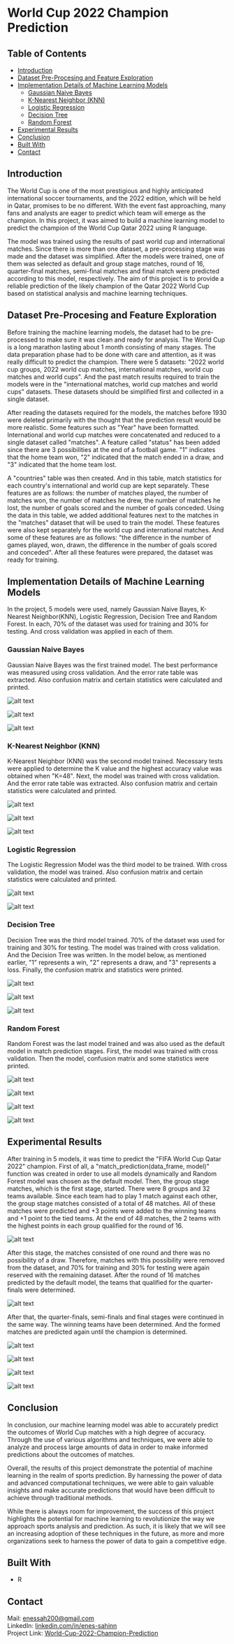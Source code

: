 # World Cup 2022 Champion Prediction

## Table of Contents

* [Introduction](#introduction)
* [Dataset Pre-Procesing and Feature Exploration](#dataset-pre-procesing-and-feature-exploration)
* [Implementation Details of Machine Learning Models](#implementation-details-of-machine-learning-models)
  * [Gaussian Naive Bayes](#gaussian-naive-bayes)
  * [K-Nearest Neighbor (KNN)](#k-nearest-neighbor-knn)
  * [Logistic Regression](#logistic-regression)
  * [Decision Tree](#decision-tree)
  * [Random Forest](#random-forest)
* [Experimental Results](#experimental-results)
* [Conclusion](#conclusion)
* [Built With](#built-with)
* [Contact](#contact)

## Introduction

The World Cup is one of the most prestigious and highly anticipated international soccer tournaments, and the 2022 edition, which will be held in Qatar, promises to be no different. With the event fast approaching, many fans and analysts are eager to predict which team will emerge as the champion. In this project, it was aimed to build a machine learning model to predict the champion of the World Cup Qatar 2022 using R language.

The model was trained using the results of past world cup and international matches. Since there is more than one dataset, a pre-processing stage was made and the dataset was simplified. After the models were trained, one of them was selected as default and group stage matches, round of 16, quarter-final matches, semi-final matches and final match were predicted according to this model, respectively. The aim of this project is to provide a reliable prediction of the likely champion of the Qatar 2022 World Cup based on statistical analysis and machine learning techniques.

## Dataset Pre-Procesing and Feature Exploration
Before training the machine learning models, the dataset had to be pre-processed to make sure it was clean and ready for analysis. The World Cup is a long marathon lasting about 1 month consisting of many stages. The data preparation phase had to be done with care and attention, as it was really difficult to predict the champion. There were 5 datasets: "2022 world cup groups, 2022 world cup matches, international matches, world cup matches and world cups". And the past match results required to train the models were in the "international matches, world cup matches and world cups" datasets. These datasets should be simplified first and collected in a single dataset.

After reading the datasets required for the models, the matches before 1930 were deleted primarily with the thought that the prediction result would be more realistic. Some features such as "Year" have been formatted. International and world cup matches were concatenated and reduced to a single dataset called "matches". A feature called "status" has been added since there are 3 possibilities at the end of a football game. "1" indicates that the home team won, "2" indicated that the match ended in a draw, and "3" indicated that the home team lost.

A "countries" table was then created. And in this table, match statistics for each country's international and world cup are kept separately. These features are as follows: the number of matches played, the number of matches won, the number of matches he drew, the number of matches he lost, the number of goals scored and the number of goals conceded. Using the data in this table, we added additional features next to the matches in the "matches" dataset that will be used to train the model. These features were also kept separately for the world cup and international matches. And some of these features are as follows: "the difference in the number of games played, won, drawn, the difference in the number of goals scored and conceded". After all these features were prepared, the dataset was ready for training.

## Implementation Details of Machine Learning Models
In the project, 5 models were used, namely Gaussian Naive Bayes, K-Nearest Neighbor(KNN), Logistic Regression, Decision Tree and Random Forest. In each, 70% of the dataset was used for training and 30% for testing. And cross validation was applied in each of them.

### Gaussian Naive Bayes
Gaussian Naive Bayes was the first trained model. The best performance was measured using cross validation. And the error rate table was extracted. Also confusion matrix and certain statistics were calculated and printed.

![alt text](https://github.com/enes-sahinn/World-Cup-2022-Champion-Prediction/blob/master/Screnshots/GNB1.png)

![alt text](https://github.com/enes-sahinn/World-Cup-2022-Champion-Prediction/blob/master/Screnshots/GNB2.png)

![alt text](https://github.com/enes-sahinn/World-Cup-2022-Champion-Prediction/blob/master/Screnshots/GNB3.png)

### K-Nearest Neighbor (KNN)
K-Nearest Neighbor (KNN) was the second model trained. Necessary tests were applied to determine the K value and the highest accuracy value was obtained when "K=48". Next, the model was trained with cross validation. And the error rate table was extracted. Also confusion matrix and certain statistics were calculated and printed.

![alt text](https://github.com/enes-sahinn/World-Cup-2022-Champion-Prediction/blob/master/Screnshots/KNN1.png)

![alt text](https://github.com/enes-sahinn/World-Cup-2022-Champion-Prediction/blob/master/Screnshots/KNN2.png)

![alt text](https://github.com/enes-sahinn/World-Cup-2022-Champion-Prediction/blob/master/Screnshots/KNN3.png)

### Logistic Regression
The Logistic Regression Model was the third model to be trained. With cross validation, the model was trained. Also confusion matrix and certain statistics were calculated and printed.

![alt text](https://github.com/enes-sahinn/World-Cup-2022-Champion-Prediction/blob/master/Screnshots/LR1.png)

![alt text](https://github.com/enes-sahinn/World-Cup-2022-Champion-Prediction/blob/master/Screnshots/LR2.png)

### Decision Tree
Decision Tree was the third model trained. 70% of the dataset was used for training and 30% for testing. The model was trained with cross validation. And the Decision Tree was written. In the model below, as mentioned earlier, "1" represents a win, "2" represents a draw, and "3" represents a loss. Finally, the confusion matrix and statistics were printed.

![alt text](https://github.com/enes-sahinn/World-Cup-2022-Champion-Prediction/blob/master/Screnshots/DT1.png)

![alt text](https://github.com/enes-sahinn/World-Cup-2022-Champion-Prediction/blob/master/Screnshots/DT2.png)

![alt text](https://github.com/enes-sahinn/World-Cup-2022-Champion-Prediction/blob/master/Screnshots/DT2.png)

### Random Forest
Random Forest was the last model trained and was also used as the default model in match prediction stages. First, the model was trained with cross validation. Then the model, confusion matrix and some statistics were printed.

![alt text](https://github.com/enes-sahinn/World-Cup-2022-Champion-Prediction/blob/master/Screnshots/RF1.png)

![alt text](https://github.com/enes-sahinn/World-Cup-2022-Champion-Prediction/blob/master/Screnshots/RF2.png)

![alt text](https://github.com/enes-sahinn/World-Cup-2022-Champion-Prediction/blob/master/Screnshots/RF3.png)

![alt text](https://github.com/enes-sahinn/World-Cup-2022-Champion-Prediction/blob/master/Screnshots/RF4.png)

## Experimental Results
After training in 5 models, it was time to predict the "FIFA World Cup Qatar 2022" champion. First of all, a "match_prediction(data_frame, model)" function was created in order to use all models dynamically and Random Forest model was chosen as the default model. Then, the group stage matches, which is the first stage, started. There were 8 groups and 32 teams available. Since each team had to play 1 match against each other, the group stage matches consisted of a total of 48 matches. All of these matches were predicted and +3 points were added to the winning teams and +1 point to the tied teams. At the end of 48 matches, the 2 teams with the highest points in each group qualified for the round of 16.

![alt text](https://github.com/enes-sahinn/World-Cup-2022-Champion-Prediction/blob/master/Screnshots/table1.png)

After this stage, the matches consisted of one round and there was no possibility of a draw. Therefore, matches with this possibility were removed from the dataset, and 70% for training and 30% for testing were again reserved with the remaining dataset. After the round of 16 matches predicted by the default model, the teams that qualified for the quarter-finals were determined.

![alt text](https://github.com/enes-sahinn/World-Cup-2022-Champion-Prediction/blob/master/Screnshots/table2.png)

After that, the quarter-finals, semi-finals and final stages were continued in the same way. The winning teams have been determined. And the formed matches are predicted again until the champion is determined.

![alt text](https://github.com/enes-sahinn/World-Cup-2022-Champion-Prediction/blob/master/Screnshots/table3.png)

![alt text](https://github.com/enes-sahinn/World-Cup-2022-Champion-Prediction/blob/master/Screnshots/table4.png)

![alt text](https://github.com/enes-sahinn/World-Cup-2022-Champion-Prediction/blob/master/Screnshots/table5.png)

![alt text](https://github.com/enes-sahinn/World-Cup-2022-Champion-Prediction/blob/master/Screnshots/table6.png)

## Conclusion
In conclusion, our machine learning model was able to accurately predict the outcomes of World Cup matches with a high degree of accuracy. Through the use of various algorithms and techniques, we were able to analyze and process large amounts of data in order to make informed predictions about the outcomes of matches.

Overall, the results of this project demonstrate the potential of machine learning in the realm of sports prediction. By harnessing the power of data and advanced computational techniques, we were able to gain valuable insights and make accurate predictions that would have been difficult to achieve through traditional methods.

While there is always room for improvement, the success of this project highlights the potential for machine learning to revolutionize the way we approach sports analysis and prediction. As such, it is likely that we will see an increasing adoption of these techniques in the future, as more and more organizations seek to harness the power of data to gain a competitive edge.

## Built With
* R

## Contact
Mail: enessah200@gmail.com\
LinkedIn: [linkedin.com/in/enes-sahinn](https://www.linkedin.com/in/enes-sahinn/)\
Project Link: [World-Cup-2022-Champion-Prediction](https://github.com/enes-sahinn/World-Cup-2022-Champion-Prediction)

